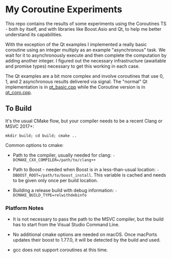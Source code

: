 # My Coroutine Experiments
This repo contains the results of some experiments using the Coroutines TS - both by itself, and with libraries like Boost.Asio and Qt, to help me better understand its capabilities.

With the exception of the Qt examples I implemented a really basic coroutine using an integer multiply as an example "asynchronous" task. We wait for it to asynchronously execute and then complete the computation by adding another integer. I figured out the necessary infrastructure (awaitable and promise types) necessary to get this working in each case.

The Qt examples are a bit more complex and involve coroutines that use 0, 1, and 2 asynchronous results delivered via signal. The "normal" Qt implementation is in [qt_basic.cpp](qt_basic.cpp) while the Coroutine version is in [qt_coro.cpp](qt_coro.cpp).

## To Build

It's the usual CMake flow, but your compiler needs to be a recent Clang or MSVC 2017+:

    mkdir build; cd build; cmake ..

Common options to cmake:

- Path to the compiler, usually needed for clang: `-DCMAKE_CXX_COMPILER=/path/to/clang++`

- Path to Boost - needed when Boost is in a less-than-usual location: `-DBOOST_ROOT=/path/to/boost_install`. This variable is cached and needs to be given only once per build location.

- Building a release build with debug information: `-DCMAKE_BUILD_TYPE=relwithdebinfo`

### Platform Notes

- It is not necessary to pass the path to the MSVC compiler, but the build has to start from the Visual Studio Command Line.

- No additional cmake options are needed on macOS. Once macPorts updates their boost to 1.77.0, it will be detected by the build and used.

- gcc does not support coroutines at this time.
